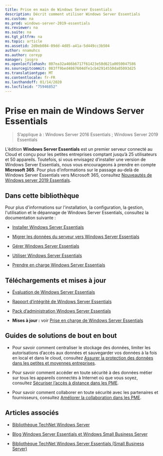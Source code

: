 ```yaml
---
title: Prise en main de Windows Server Essentials
description: Décrit comment utiliser Windows Server Essentials
ms.custom: na
ms.prod: windows-server-2019-essentials
ms.reviewer: na
ms.suite: na
ms.tgt_pltfrm: na
ms.topic: article
ms.assetid: 2d0eb084-09dd-4d85-a41a-5d449cc3b504
author: nnamuhcs
ms.author: coreyp
manager: jasgro
ms.openlocfilehash: 807ea32a466b6717f61423e58d621a0050047586
ms.sourcegitcommit: 083ff9bed4867604dfe1cb42914550da05093d25
ms.translationtype: MT
ms.contentlocale: fr-FR
ms.lasthandoff: 01/14/2020
ms.locfileid: "75946852"
---
```

# <a name="get-started-with-windows-server-essentials"></a>Prise en main de Windows Server Essentials 

>S’applique à : Windows Server 2016 Essentials ; Windows Server 2019 Essentials

L’édition **Windows Server Essentials** est un premier serveur connecté au Cloud et conçu pour les petites entreprises comptant jusqu’à 25 utilisateurs et 50 appareils. Toutefois, si vous envisagez d’installer une version de Windows Server Essentials, nous vous encourageons à prendre en compte **Microsoft 365**. Pour plus d’informations sur le passage au-delà de Windows Server Essentials vers Microsoft 365, consultez [Nouveautés de Windows server 2019 Essentials](what-s-new-19.md).
  
## <a name="in-this-library"></a>Dans cette bibliothèque  
 Pour plus d'informations sur l'installation, la configuration, la gestion, l'utilisation et le dépannage de Windows Server Essentials, consultez la documentation suivante :  
  

-   [Installer Windows Server Essentials](../install/Install-Windows-Server-Essentials.md)   
  
-   [Migrer les données du serveur vers Windows Server Essentials](../migrate/Migrate-Server-Data-to-Windows-Server-Essentials.md)  
  
-   [Gérer Windows Server Essentials](../manage/Manage-Windows-Server-Essentials.md)  
  
-   [Utiliser Windows Server Essentials](../use/Use-Windows-Server-Essentials.md)  
  
-   [Prendre en charge Windows Server Essentials](../support/Support-Windows-Server-Essentials.md)  
  
## <a name="updates-and-downloads"></a>Téléchargements et mises à jour  
  
-   [Évaluation de Windows Server Essentials](https://technet.microsoft.com/evalcenter/dn205288.aspx?wt.mc_id=TEC_144_1_7)  
  
-   [Rapport d’intégrité de Windows Server Essentials](https://www.microsoft.com/download/details.aspx?id=35565)  
  
-   [Pack d’administration Windows Server Essentials](https://www.microsoft.com/download/details.aspx?id=35560)  
 
  
-   **Mises à jour :** voir [Prise en charge de Windows Server Essentials](../support/Support-Windows-Server-Essentials.md)  
  
## <a name="end-to-end-solution-guides"></a>Guides de solutions de bout en bout  
  
-    Pour savoir comment centraliser le stockage des données, limiter les autorisations d’accès aux données et sauvegarder vos données à la fois en local et dans le cloud, consultez [Assurer la protection des données dans les petites et moyennes entreprises](https://technet.microsoft.com/library/dn582043.aspx).  
  
-    Pour savoir comment accéder en toute sécurité à des données métier sur tous les appareils connectés à Internet où que vous soyez, consultez [Sécuriser l’accès à distance dans les PME](https://technet.microsoft.com/library/dn629457.aspx).  
  
-    Pour savoir comment collaborer en toute sécurité avec les partenaires et fournisseurs, consultez [Améliorer la collaboration dans les PME](https://technet.microsoft.com/library/dn747893.aspx).  
  
## <a name="see-also"></a>Articles associés  
  
-   [Bibliothèque TechNet Windows Server](https://technet.microsoft.com/library/bb625087.aspx)  
  
-   [Blog Windows Server Essentials et Windows Small Business Server](https://blogs.technet.com/b/sbs/)  
  
-   [Bibliothèque TechNet Windows Server Essentials (Small Business Server)](https://technet.microsoft.com/library/cc514417.aspx)
